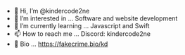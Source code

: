 - 👋 Hi, I’m @kindercode2ne
- 👀 I’m interested in ... Software and website development
- 🌱 I’m currently learning ... Javascript and Swift
- 📫 How to reach me ... Discord: kindercode2ne
- 🔗 Bio ... https://fakecrime.bio/kd
